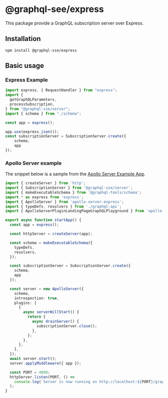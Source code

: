 # @graphql-see/express

This package provide a GraphQL subscription server over Express.

## Installation

```shell
npm install @graphql-sse/express
```

## Basic usage


### Express Example

```typescript
import express, { RequestHandler } from "express";
import {
  getGraphQLParameters,
  processSubscription,
} from "@graphql-sse/server";
import { schema } from "./schema";

const app = express();

app.use(express.json());
const subscriptionServer = SubscriptionServer.create({
    schema,
    app   
});

```

### Apollo Server example

The snippet below is a sample from the [Apollo Server Example App](https://github.com/faboulaws/graphql-sse/tree/main/apps/apollo-server-example]).


```typescript
import { createServer } from 'http';
import { SubscriptionServer } from '@graphql-sse/server';
import { makeExecutableSchema } from '@graphql-tools/schema';
import * as express from 'express';
import { ApolloServer } from 'apollo-server-express';
import { typeDefs, resolvers } from './graphql-api';
import { ApolloServerPluginLandingPageGraphQLPlayground } from 'apollo-server-core';

export async function startApp() {
  const app = express();

  const httpServer = createServer(app);

  const schema = makeExecutableSchema({
    typeDefs,
    resolvers,
  });

  const subscriptionServer = SubscriptionServer.create({
    schema,
    app   
  });

  const server = new ApolloServer({
    schema,
    introspection: true,
    plugins: [
      {
        async serverWillStart() {
          return {
            async drainServer() {
              subscriptionServer.close();
            },
          };
        },
      },
    ],
  });
  await server.start();
  server.applyMiddleware({ app });

  const PORT = 4000;
  httpServer.listen(PORT, () =>
    console.log(`Server is now running on http://localhost:${PORT}/graphql`)
  );
}

```
